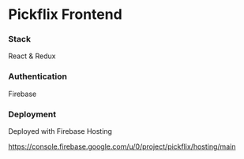 # Pickflix Frontend

### Stack
React & Redux

### Authentication
Firebase

### Deployment
Deployed with Firebase Hosting

https://console.firebase.google.com/u/0/project/pickflix/hosting/main
